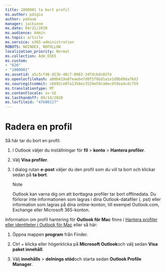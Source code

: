 ```yaml
---
title: 1800001 ta bort profil
ms.author: pdigia
author: pebaum
manager: jackiesm
ms.date: 04/21/2020
ms.audience: Admin
ms.topic: article
ms.service: o365-administration
ROBOTS: NOINDEX, NOFOLLOW
localization_priority: Normal
ms.collection: Adm_O365
ms.custom:
- "626"
- "1800001"
ms.assetid: a5c5cf46-d23b-40c7-8983-34fdcbdc02fe
ms.openlocfilehash: a00b419a8feaebe7d0f5f0bd1a1e1d9bd9da76d2
ms.sourcegitcommit: c6692ce0fa1358ec3529e59ca0ecdfdea4cdc759
ms.translationtype: MT
ms.contentlocale: sv-SE
ms.lasthandoff: 09/14/2020
ms.locfileid: "47680117"
---
```

# <a name="delete-a-profile"></a>Radera en profil

Så här tar du bort en profil:
  
1. I Outlook väljer du inställningar för **fil** \> **konto** \> **Hantera profiler**.

2. Välj **Visa profiler**.

3. I dialog rutan **e-post** väljer du den profil som du vill ta bort och klickar sedan på **ta bort**.

    > [!NOTE]
    > Outlook kan varna dig om att borttagna profiler tar bort offlinedata. Du förlorar inte informationen som lagras i dina Outlook-datafiler (. pst) eller information som lagras på dina online-konton, till exempel Outlook.com, Exchange eller Microsoft 365-konton.
  
Information om profil hantering för **Outlook för Mac** finns i [Hantera profiler eller identiteter i Outlook för Mac](https://support.office.com/article/fed2a955-74df-4a24-bef6-78a426958c4c.aspx) eller så här:
  
1. Öppna mappen **program** från Finder.

2. Ctrl + klicka eller högerklicka på **Microsoft Outlook**och välj sedan **Visa paket innehåll**.

3. Välj **innehålls** \> **delnings stöd**och starta sedan **Outlook Profile Manager**.
